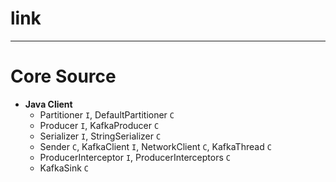 
# link

---

# Core Source

* __Java Client__
  * Partitioner `I`, DefaultPartitioner `C`
  * Producer `I`, KafkaProducer `C`
  * Serializer `I`, StringSerializer `C`
  * Sender `C`, KafkaClient `I`, NetworkClient `C`, KafkaThread `C`
  * ProducerInterceptor `I`, ProducerInterceptors `C`
  * KafkaSink `C`
